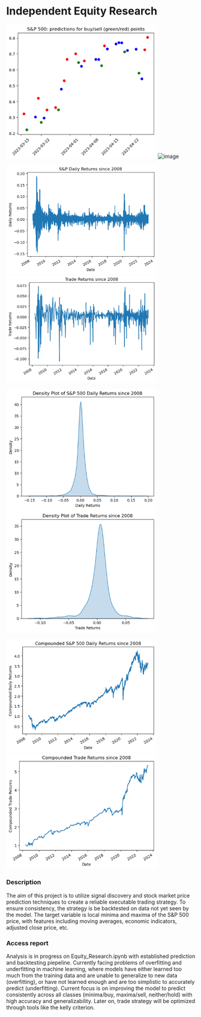 # Independent Equity Research

<p float="left">
  <img src="Charts/Unknown" width="400">
  <img width="381" alt="image" src="https://user-images.githubusercontent.com/102631336/236370864-9a87f7a0-5a96-4a47-a42a-349f4ec97de5.png">
</p>
  
<p float="left">
  <img src="Charts/Unknown-2" width="400">
  <img src="Charts/Unknown-5" width="400">
</p>

<p float="left">
  <img src="Charts/Unknown-3" width="400">
  <img src="Charts/Unknown-6" width="400">
</p>

<p float="left">
  <img src="Charts/Unknown-4" width="400">
  <img src="Charts/Unknown-7" width="400">
</p>



### Description

The aim of this project is to utilize signal discovery and stock market price prediction techniques to create a reliable executable trading strategy. To ensure consistency, the strategy is be backtested on data not yet seen by the model. The target variable is local minima and maxima of the S&P 500 price, with features including moving averages, economic indicators, adjusted close price, etc.

### Access report
Analysis is in progress on Equity_Research.ipynb with established prediction and backtesting piepeline. Currently facing problems of overfitting and underfitting in machine learning, where models have either learned too much from the training data and are unable to generalize to new data (overfitting), or have not learned enough and are too simplistic to accurately predict (underfitting). Current focus is on improving the model to predict consistently across all classes (minima/buy, maxima/sell, neither/hold) with high accuracy and generalizability.  Later on, trade strategy will be optimized through tools like the kelly criterion.
